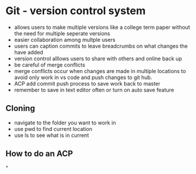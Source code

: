 # Git - version control system 
* allows users to make multiple versions like a college term paper without the need for multiple seperate versions
* easier collaboration among multple users
* users can caption commits to leave breadcrumbs on what changes the have added
* version control alllows users to share with others and online back up
* be careful of merge conflicts 
* merge conflicts occur when changes are made in multiple locations to avoid only work in vs code and push changes to git hub.
* ACP add commit push process to save work back to master
* remember to save in text editor often or turn on auto save feature

## Cloning
* navigate to the folder you want to work in 
* use pwd to find current location
* use ls to see what is in current 

## How to do an ACP
    *